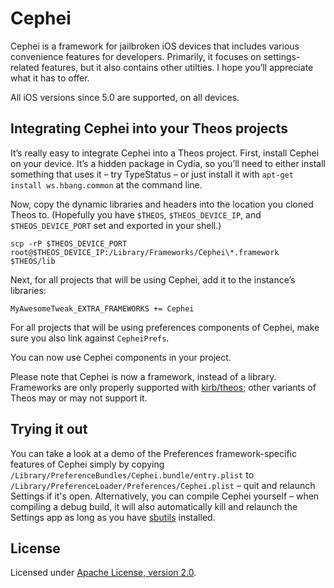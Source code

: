 # Cephei
Cephei is a framework for jailbroken iOS devices that includes various convenience features for developers. Primarily, it focuses on settings-related features, but it also contains other utilties. I hope you’ll appreciate what it has to offer.

All iOS versions since 5.0 are supported, on all devices.

## Integrating Cephei into your Theos projects
It’s really easy to integrate Cephei into a Theos project. First, install Cephei on your device. It’s a hidden package in Cydia, so you’ll need to either install something that uses it – try TypeStatus – or just install it with `apt-get install ws.hbang.common` at the command line. 

Now, copy the dynamic libraries and headers into the location you cloned Theos to. (Hopefully you have `$THEOS`, `$THEOS_DEVICE_IP`, and `$THEOS_DEVICE_PORT` set and exported in your shell.)

```
scp -rP $THEOS_DEVICE_PORT root@$THEOS_DEVICE_IP:/Library/Frameworks/Cephei\*.framework $THEOS/lib
```

Next, for all projects that will be using Cephei, add it to the instance’s libraries:

```
MyAwesomeTweak_EXTRA_FRAMEWORKS += Cephei
```

For all projects that will be using preferences components of Cephei, make sure you also link against `CepheiPrefs`.

You can now use Cephei components in your project.

Please note that Cephei is now a framework, instead of a library. Frameworks are only properly supported with [kirb/theos](https://github.com/kirb/theos); other variants of Theos may or may not support it.

## Trying it out
You can take a look at a demo of the Preferences framework-specific features of Cephei simply by copying `/Library/PreferenceBundles/Cephei.bundle/entry.plist` to `/Library/PreferenceLoader/Preferences/Cephei.plist` – quit and relaunch Settings if it's open. Alternatively, you can compile Cephei yourself – when compiling a debug build, it will also automatically kill and relaunch the Settings app as long as you have [sbutils](http://moreinfo.thebigboss.org/moreinfo/depiction.php?file=sbutilsDp) installed.

## License
Licensed under [Apache License, version 2.0](https://github.com/hbang/libcephei/blob/master/LICENSE.md).
